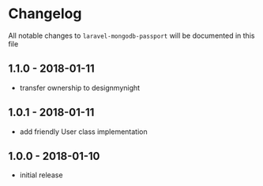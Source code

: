 # Changelog

All notable changes to `laravel-mongodb-passport` will be documented in this file

## 1.1.0 - 2018-01-11
- transfer ownership to designmynight

## 1.0.1 - 2018-01-11
- add friendly User class implementation 

## 1.0.0 - 2018-01-10
- initial release
